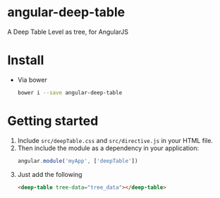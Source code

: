 # angular-deep-table

A Deep Table Level as tree, for AngularJS

# Install 

* Via bower 
	```sh
	bower i --save angular-deep-table
	```

# Getting started 

1. Include `src/deepTable.css` and `src/directive.js` in your HTML file. 
2. Then include the module as a dependency in your application:
	```js
	angular.module('myApp', ['deepTable'])
	```
3. Just add the following
	```html
	<deep-table tree-data="tree_data"></deep-table>
	```
